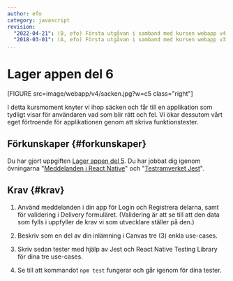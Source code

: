 ```yaml
---
author: efo
category: javascript
revision:
  "2022-04-21": (B, efo) Första utgåvan i samband med kursen webapp v4.
  "2018-03-01": (A, efo) Första utgåvan i samband med kursen webapp v3.
...
```

Lager appen del 6
==================================

[FIGURE src=image/webapp/v4/sacken.jpg?w=c5 class="right"]

I detta kursmoment knyter vi ihop säcken och får till en applikation som tydligt visar för användaren vad som blir rätt och fel. Vi ökar dessutom vårt eget förtroende för applikationen genom att skriva funktionstester.



<!--more-->



Förkunskaper {#forkunskaper}
-----------------------

Du har gjort uppgiften [Lager appen del 5](uppgift/lager-appen-del-5). Du har jobbat dig igenom övningarna "[Meddelanden i React Native](kunskap/meddelanden-i-react-native)" och "[Testramverket Jest](kunskap/testramverket-jest)".



Krav {#krav}
-----------------------

1. Använd meddelanden i din app för Login och Registrera delarna, samt för validering i Delivery formuläret. (Validering är att se till att den data som fylls i uppfyller de krav vi som utvecklare ställer på den.)

1. Beskriv som en del av din inlämning i Canvas tre (3) enkla use-cases.

1. Skriv sedan tester med hjälp av Jest och React Native Testing Library för dina tre use-cases.

1. Se till att kommandot `npm test` fungerar och går igenom för dina tester.
